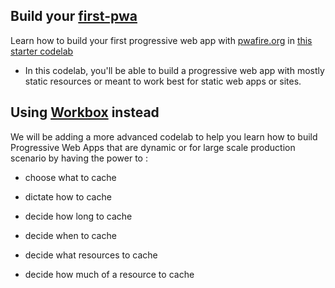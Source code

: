 ## Build your [first-pwa](https://pwabuzz.web.app/)

Learn how to build your first progressive web app with [pwafire.org](https://pwafire.org) in [this starter codelab](
https://pwafire.org/developer/codelabs/pwafire/)

 - In this codelab, you'll be able to build a progressive web app with mostly static resources or meant to work best for static web apps or sites.

## Using [Workbox](https://developers.google.com/web/tools/workbox/) instead 
We will be adding a more advanced codelab to help you learn how to build Progressive Web Apps that are dynamic or for large scale production scenario by having the power to :

  - choose what to cache

  - dictate how to cache

  - decide how long to cache

  - decide when to cache

  - decide what resources to cache

  - decide how much of a resource to cache 
